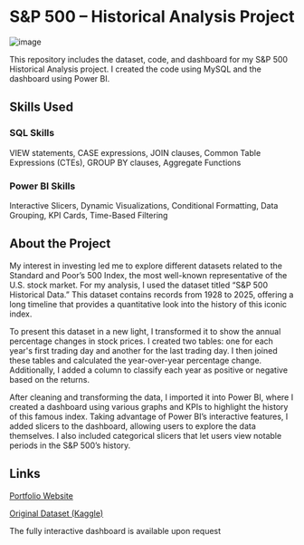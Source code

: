 # S&P 500 – Historical Analysis Project



![image](https://github.com/user-attachments/assets/2b190112-2576-4597-93f0-cddca63226fd)

This repository includes the dataset, code, and dashboard for my S&P 500 Historical Analysis project.  I created the code using MySQL and the dashboard using Power BI.

## Skills Used

### SQL Skills 

VIEW statements, CASE expressions, JOIN clauses, Common Table Expressions (CTEs), GROUP BY clauses, Aggregate Functions

### Power BI Skills

Interactive Slicers, Dynamic Visualizations, Conditional Formatting, Data Grouping, KPI Cards, Time-Based Filtering

## About the Project

My interest in investing led me to explore different datasets related to the Standard and Poor’s 500 Index, the most well-known representative of the U.S. stock market. For my analysis, I used the dataset titled “S&P 500 Historical Data.” This dataset contains records from 1928 to 2025, offering a long timeline that provides a quantitative look into the history of this iconic index.

To present this dataset in a new light, I transformed it to show the annual percentage changes in stock prices. I created two tables: one for each year's first trading day and another for the last trading day. I then joined these tables and calculated the year-over-year percentage change. Additionally, I added a column to classify each year as positive or negative based on the returns.

After cleaning and transforming the data, I imported it into Power BI, where I created a dashboard using various graphs and KPIs to highlight the history of this famous index. Taking advantage of Power BI’s interactive features, I added slicers to the dashboard, allowing users to explore the data themselves. I also included categorical slicers that let users view notable periods in the S&P 500’s history.

## Links

[Portfolio Website](https://nicolaskiryczun.github.io/)

[Original Dataset (Kaggle)](https://www.kaggle.com/datasets/paveljurke/s-and-p-500-gspc-historical-data/versions/251)

The fully interactive dashboard is available upon request

